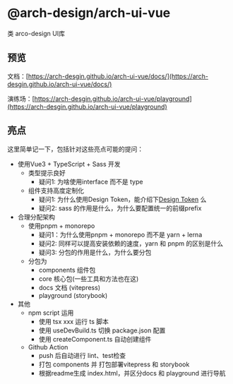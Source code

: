 # @arch-design/arch-ui-vue

类 arco-design UI库

## 预览

文档：[https://arch-desgin.github.io/arch-ui-vue/docs/](https://arch-desgin.github.io/arch-ui-vue/docs/)

演练场：[https://arch-desgin.github.io/arch-ui-vue/playground](https://arch-desgin.github.io/arch-ui-vue/playground)


## 亮点

这里简单记一下，包括针对这些亮点可能的提问：

- 使用Vue3 + TypeScript + Sass 开发
  - 类型提示良好
    - 疑问1: 为啥使用interface 而不是 type
  - 组件支持高度定制化
    - 疑问1: 为什么使用Design Token，能介绍下[Design Token](https://juejin.cn/post/7257708221360111675) 么
    - 疑问2: sass 的作用是什么，为什么要配置统一的前缀prefix 
- 合理分配架构
  - 使用pnpm + monorepo
    - 疑问1：为什么使用pnpm + monorepo 而不是 yarn + lerna
    - 疑问2: 同样可以提高安装依赖的速度，yarn 和 pnpm 的区别是什么
    - 疑问3: 分包的作用是什么，为什么要分包
  - 分包为
    - components 组件包
    - core 核心包(一些工具和方法也在这)
    - docs 文档 (vitepress)
    - playground (storybook)
- 其他
  - npm script 运用
    - 使用 tsx xxx 运行 ts 脚本
    - 使用 useDevBuild.ts 切换 package.json 配置
    - 使用 createComponent.ts 自动创建组件
  - Github Action
    - push 后自动进行 lint、test检查
    - 打包 components 并 打包部署vitepress 和 storybook
    - 根据readme生成 index.html，并区分docs 和 playground 进行导航
